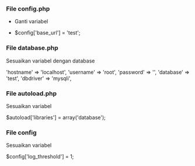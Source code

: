 ### File config.php
  - Ganti variabel 

  - $config['base_url'] = 'test';

### File database.php
Sesuaikan variabel dengan database 

'hostname' => 'localhost',
'username' => 'root',
'password' => '',
'database' => 'test',
'dbdriver' => 'mysqli',

### File autoload.php
Sesuaikan variabel 

$autoload['libraries'] = array('database');

### File config 
Sesuaikan variabel

$config['log_threshold'] = 1;


